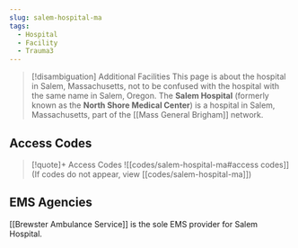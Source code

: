 ```yaml
---
slug: salem-hospital-ma
tags:
  - Hospital
  - Facility
  - Trauma3
---
```


> [!disambiguation] Additional Facilities
> This page is about the hospital in Salem, Massachusetts,
> not to be confused with the hospital with the same name in Salem, Oregon.
The **Salem Hospital** (formerly known as the **North Shore Medical Center**) is a hospital in Salem, Massachusetts, part of the [[Mass General Brigham]] network.

## Access Codes

> [!quote]+ Access Codes
> ![[codes/salem-hospital-ma#access codes]]
> (If codes do not appear, view [[codes/salem-hospital-ma]])

## EMS Agencies

[[Brewster Ambulance Service]] is the sole EMS provider for Salem Hospital.
